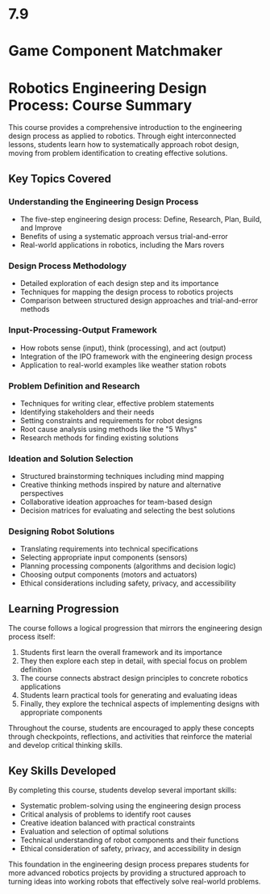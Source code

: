 # 7.9

# Game Component Matchmaker

# Robotics Engineering Design Process: Course Summary

This course provides a comprehensive introduction to the engineering design process as applied to robotics. Through eight interconnected lessons, students learn how to systematically approach robot design, moving from problem identification to creating effective solutions.

## Key Topics Covered

### Understanding the Engineering Design Process
- The five-step engineering design process: Define, Research, Plan, Build, and Improve
- Benefits of using a systematic approach versus trial-and-error
- Real-world applications in robotics, including the Mars rovers

### Design Process Methodology
- Detailed exploration of each design step and its importance
- Techniques for mapping the design process to robotics projects
- Comparison between structured design approaches and trial-and-error methods

### Input-Processing-Output Framework
- How robots sense (input), think (processing), and act (output)
- Integration of the IPO framework with the engineering design process
- Application to real-world examples like weather station robots

### Problem Definition and Research
- Techniques for writing clear, effective problem statements
- Identifying stakeholders and their needs
- Setting constraints and requirements for robot designs
- Root cause analysis using methods like the "5 Whys"
- Research methods for finding existing solutions

### Ideation and Solution Selection
- Structured brainstorming techniques including mind mapping
- Creative thinking methods inspired by nature and alternative perspectives
- Collaborative ideation approaches for team-based design
- Decision matrices for evaluating and selecting the best solutions

### Designing Robot Solutions
- Translating requirements into technical specifications
- Selecting appropriate input components (sensors)
- Planning processing components (algorithms and decision logic)
- Choosing output components (motors and actuators)
- Ethical considerations including safety, privacy, and accessibility

## Learning Progression

The course follows a logical progression that mirrors the engineering design process itself:

1. Students first learn the overall framework and its importance
2. They then explore each step in detail, with special focus on problem definition
3. The course connects abstract design principles to concrete robotics applications
4. Students learn practical tools for generating and evaluating ideas
5. Finally, they explore the technical aspects of implementing designs with appropriate components

Throughout the course, students are encouraged to apply these concepts through checkpoints, reflections, and activities that reinforce the material and develop critical thinking skills.

## Key Skills Developed

By completing this course, students develop several important skills:
- Systematic problem-solving using the engineering design process
- Critical analysis of problems to identify root causes
- Creative ideation balanced with practical constraints
- Evaluation and selection of optimal solutions
- Technical understanding of robot components and their functions
- Ethical consideration of safety, privacy, and accessibility in design

This foundation in the engineering design process prepares students for more advanced robotics projects by providing a structured approach to turning ideas into working robots that effectively solve real-world problems.




